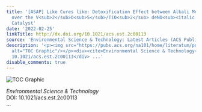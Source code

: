 ```yaml
---
title: '[ASAP] Like Cures like: Detoxification Effect between Alkali Metals and Sulfur
  over the V<sub>2</sub>O<sub>5</sub>/TiO<sub>2</sub> deNO<sub><italic toggle="yes">x</italic></sub>
  Catalyst'
date: '2022-02-25'
linkTitle: http://dx.doi.org/10.1021/acs.est.2c00113
source: 'Environmental Science & Technology: Latest Articles (ACS Publications)'
description: '<p><img src="https://pubs.acs.org/na101/home/literatum/publisher/achs/journals/content/esthag/0/esthag.ahead-of-print/acs.est.2c00113/20220225/images/medium/es2c00113_0009.gif"
  alt="TOC Graphic"/></p><div><cite>Environmental Science & Technology</cite></div><div>DOI:
  10.1021/acs.est.2c00113</div> ...'
disable_comments: true
---
```

<p><img src="https://pubs.acs.org/na101/home/literatum/publisher/achs/journals/content/esthag/0/esthag.ahead-of-print/acs.est.2c00113/20220225/images/medium/es2c00113_0009.gif" alt="TOC Graphic"/></p><div><cite>Environmental Science & Technology</cite></div><div>DOI: 10.1021/acs.est.2c00113</div> ...